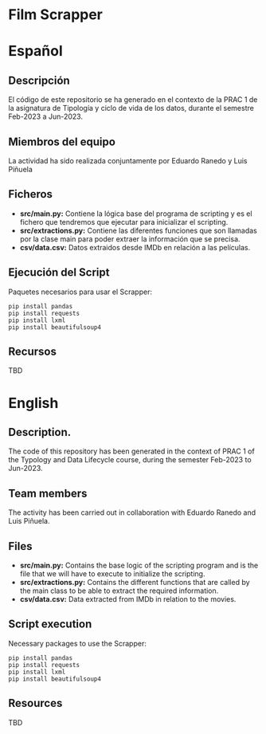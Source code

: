 # Film Scrapper
# Español
## Descripción
El código de este repositorio se ha generado en el contexto de la PRAC 1 de la asignatura de Tipología y ciclo de vida de los datos, durante el semestre Feb-2023 a Jun-2023.

## Miembros del equipo
La actividad ha sido realizada conjuntamente por Eduardo Ranedo y Luis Piñuela

## Ficheros
* **src/main.py:** Contiene la lógica base del programa de scripting y es el fichero que tendremos que ejecutar para inicializar el scripting.
* **src/extractions.py:** Contiene las diferentes funciones que son llamadas por la clase main para poder extraer la información que se precisa.
* **csv/data.csv:** Datos extraidos desde IMDb en relación a las películas.

## Ejecución del Script

Paquetes necesarios para usar el Scrapper:

```
pip install pandas
pip install requests
pip install lxml
pip install beautifulsoup4
```

## Recursos
TBD

# English
## Description.
The code of this repository has been generated in the context of PRAC 1 of the Typology and Data Lifecycle course, during the semester Feb-2023 to Jun-2023.

## Team members
The activity has been carried out in collaboration with Eduardo Ranedo and Luis Piñuela.

## Files
* **src/main.py:** Contains the base logic of the scripting program and is the file that we will have to execute to initialize the scripting.
* **src/extractions.py:** Contains the different functions that are called by the main class to be able to extract the required information.
* **csv/data.csv:** Data extracted from IMDb in relation to the movies.


## Script execution

Necessary packages to use the Scrapper:

```
pip install pandas
pip install requests
pip install lxml
pip install beautifulsoup4
```

## Resources
TBD
